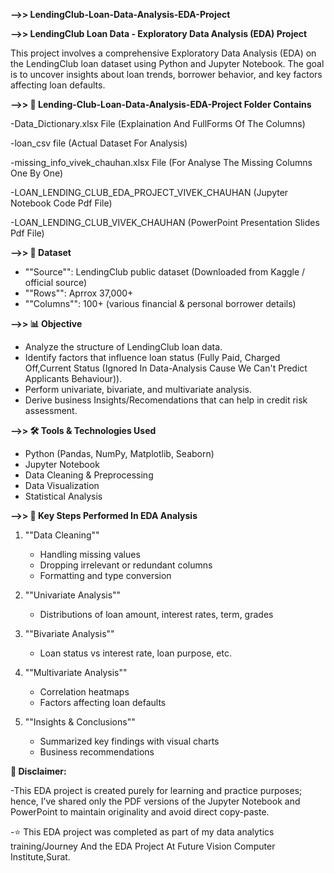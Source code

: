**-->> LendingClub-Loan-Data-Analysis-EDA-Project**

**-->> LendingClub Loan Data - Exploratory Data Analysis (EDA) Project**

This project involves a comprehensive Exploratory Data Analysis (EDA) on the LendingClub loan dataset using Python and Jupyter Notebook. The goal is to uncover insights about loan trends, borrower behavior, and key factors affecting loan defaults.

**-->> 📂 Lending-Club-Loan-Data-Analysis-EDA-Project Folder Contains**

-Data_Dictionary.xlsx File (Explaination And FullForms Of The Columns)

-loan_csv file (Actual Dataset For Analysis)

-missing_info_vivek_chauhan.xlsx File (For Analyse The Missing Columns One By One)

-LOAN_LENDING_CLUB_EDA_PROJECT_VIVEK_CHAUHAN (Jupyter Notebook Code Pdf File)

-LOAN_LENDING_CLUB_VIVEK_CHAUHAN (PowerPoint Presentation Slides Pdf File)

**-->> 📁 Dataset**

- ""Source"": LendingClub public dataset (Downloaded from Kaggle / official source)
- ""Rows"": Aprrox 37,000+
- ""Columns"": 100+ (various financial & personal borrower details)

**-->> 📊 Objective**

- Analyze the structure of LendingClub loan data.
- Identify factors that influence loan status (Fully Paid, Charged Off,Current Status (Ignored In Data-Analysis Cause We Can't Predict Applicants Behaviour)).
- Perform univariate, bivariate, and multivariate analysis.
- Derive business Insights/Recomendations that can help in credit risk assessment.

**-->> 🛠️ Tools & Technologies Used**

- Python (Pandas, NumPy, Matplotlib, Seaborn)
- Jupyter Notebook
- Data Cleaning & Preprocessing
- Data Visualization
- Statistical Analysis

**-->> 📌 Key Steps Performed In EDA Analysis**

1. ""Data Cleaning""
   - Handling missing values
   - Dropping irrelevant or redundant columns
   - Formatting and type conversion

2. ""Univariate Analysis""
   - Distributions of loan amount, interest rates, term, grades

3. ""Bivariate Analysis""
   - Loan status vs interest rate, loan purpose, etc.

4. ""Multivariate Analysis""
   - Correlation heatmaps
   - Factors affecting loan defaults

5. ""Insights & Conclusions""
   - Summarized key findings with visual charts
   - Business recommendations

**📌 Disclaimer:**

-This EDA project is created purely for learning and practice purposes; hence, I’ve shared only the PDF versions of the Jupyter Notebook and PowerPoint to maintain originality and avoid direct copy-paste.

-⭐ This EDA project was completed as part of my data analytics training/Journey And the EDA Project At Future Vision Computer Institute,Surat.
